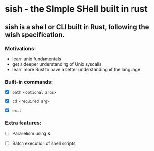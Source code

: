 # sish - the SImple SHell built in rust

## sish is a shell or CLI built in Rust, following the [wish](https://github.com/remzi-arpacidusseau/ostep-projects/tree/master/processes-shell) specification.

### Motivations:

- learn unix fundamentals
- get a deeper understanding of Unix syscalls
- learn more Rust to have a better understanding of the language

### Built-in commands:

- [X] `path <optional_args>`

- [X] `cd <required arg>`

- [X] `exit`

### Extra features:

- [ ] Parallelism using &

- [ ] Batch execution of shell scripts
